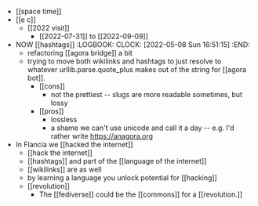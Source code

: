 - [[space time]]
- [[e c]]
	- [[2022 visit]]
		- [[2022-07-31]] to [[2022-09-09]]
- NOW [[hashtags]]
  :LOGBOOK:
  CLOCK: [2022-05-08 Sun 16:51:15]
  :END:
	- refactoring [[agora bridge]] a bit
	- trying to move both wikilinks and hashtags to just resolve to whatever urllib.parse.quote_plus makes out of the string for [[agora bot]].
		- [[cons]]
			- not the prettiest -- slugs are more readable sometimes, but lossy
		- [[pros]]
			- lossless
			- a shame we can't use unicode and call it a day -- e.g. I'd rather write https://anagora.org
- In Flancia we [[hacked the internet]]
	- [[hack the internet]]
	- [[hashtags]] and part of the [[language of the internet]]
	- [[wikilinks]] are as well
	- by learning a language you unlock potential for [[hacking]]
	- [[revolution]]
		- The [[fediverse]] could be the [[commons]] for a [[revolution.]]
